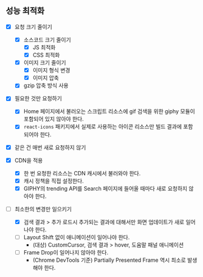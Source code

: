 ## 성능 최적화

- [x] 요청 크기 줄이기
  - [x] 소스코드 크기 줄이기
    - [x] JS 최적화
    - [x] CSS 최적화
  - [x] 이미지 크기 줄이기
    - [x] 이미지 형식 변경
    - [x] 이미지 압축
  - [x] gzip 압축 방식 사용
- [x] 필요한 것만 요청하기

  - [x] Home 페이지에서 불러오는 스크립트 리소스에 gif 검색을 위한 giphy 모듈이 포함되어 있지 않아야 한다.
  - [x] `react-icons` 패키지에서 실제로 사용하는 아이콘 리소스만 빌드 결과에 포함되어야 한다.

- [x] 같은 건 매번 새로 요청하지 않기

- [x] CDN을 적용

  - [x] 한 번 요청한 리소스는 CDN 캐시에서 불러와야 한다.
  - [x] 캐시 정책을 직접 설정한다.
  - [x] GIPHY의 trending API를 Search 페이지에 들어올 때마다 새로 요청하지 않아야 한다.

- [ ] 최소한의 변경만 일으키기
  - [x] 검색 결과 > 추가 로드시 추가되는 결과에 대해서만 화면 업데이트가 새로 일어나야 한다.
  - [ ] Layout Shift 없이 애니메이션이 일어나야 한다.
    - (대상) CustomCursor, 검색 결과 > hover, 도움말 패널 애니메이션
  - [ ] Frame Drop이 일어나지 않아야 한다.
    - (Chrome DevTools 기준) Partially Presented Frame 역시 최소로 발생해야 한다.

